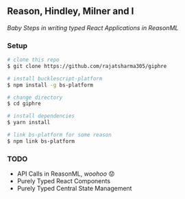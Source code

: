 ## Reason, Hindley, Milner and I

_Baby Steps in writing typed React Applications in ReasonML_

### Setup

```bash
# clone this repo
$ git clone https://github.com/rajatsharma305/giphre

# install bucklescript-platform
$ npm install -g bs-platform

# change directory
$ cd giphre

# install dependencies
$ yarn install

# link bs-platform for some reason
$ npm link bs-platform
```

### TODO

- API Calls in ReasonML, _woohoo_ 😟
- Purely Typed React Components
- Purely Typed Central State Management